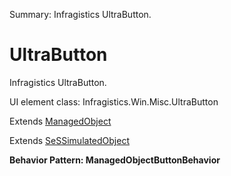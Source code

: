 Summary: Infragistics UltraButton.

# UltraButton

Infragistics UltraButton.
 
UI element class: Infragistics.Win.Misc.UltraButton

Extends [ManagedObject](ManagedObject.md)

Extends [SeSSimulatedObject](SeSSimulatedObject.md)





**Behavior Pattern: ManagedObjectButtonBehavior**


<!-- ============================== property summary ========================== -->

<!-- ============================== action summary ========================== -->

<!-- ============================== property detail ========================== -->


<!-- ============================== action detail ========================== -->
  


